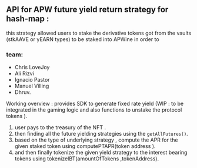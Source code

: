 ## API for  APW  future yield  return strategy for hash-map  :

this strategy allowed users to stake the derivative tokens got from the vaults (stkAAVE  or yEARN  types)  to be staked into APWine in order to 

### team: 
- Chris LoveJoy 
- Ali Rizvi 
- Ignacio Pastor
- Manuel Villing
- Dhruv.

Working overview :
 provides SDK to generate fixed rate yield (WIP : to be integrated in the gaming logic and also functions to unstake the protocol tokens ).

1.  user pays to the treasury of the NFT . 
2. then finding all the future yielding strategies  using the  `getAllFutures()`.
3. based on the type of underlying strategy , compute the  APR for the given staked token using computePTAPR(token address ).
4. and then finally tokenize the given yield strategy to the interest bearing tokens  using tokenizeIBT(amountOfTokens ,tokenAddress).



